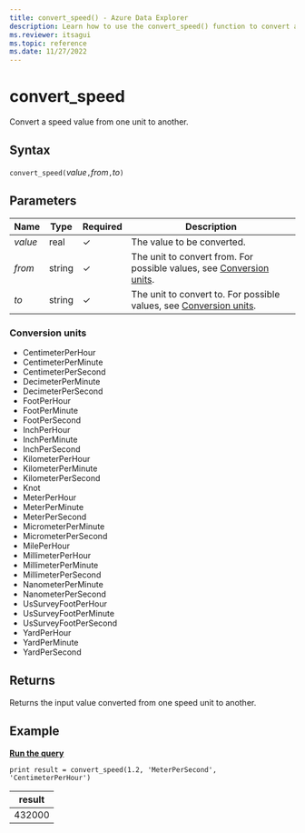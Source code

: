 ```yaml
---
title: convert_speed() - Azure Data Explorer
description: Learn how to use the convert_speed() function to convert a speed input value from one unit to another.
ms.reviewer: itsagui
ms.topic: reference
ms.date: 11/27/2022
---
```

# convert_speed

Convert a speed value from one unit to another.

## Syntax

`convert_speed(`*value*`,`*from*`,`*to*`)`

## Parameters

| Name | Type | Required | Description |
|--|--|--|--|
| *value* | real | &check; | The value to be converted. |
| *from* | string | &check; | The unit to convert from. For possible values, see [Conversion units](#conversion-units).|
| *to* | string | &check; | The unit to convert to. For possible values, see [Conversion units](#conversion-units). |

### Conversion units

* CentimeterPerHour
* CentimeterPerMinute
* CentimeterPerSecond
* DecimeterPerMinute
* DecimeterPerSecond
* FootPerHour
* FootPerMinute
* FootPerSecond
* InchPerHour
* InchPerMinute
* InchPerSecond
* KilometerPerHour
* KilometerPerMinute
* KilometerPerSecond
* Knot
* MeterPerHour
* MeterPerMinute
* MeterPerSecond
* MicrometerPerMinute
* MicrometerPerSecond
* MilePerHour
* MillimeterPerHour
* MillimeterPerMinute
* MillimeterPerSecond
* NanometerPerMinute
* NanometerPerSecond
* UsSurveyFootPerHour
* UsSurveyFootPerMinute
* UsSurveyFootPerSecond
* YardPerHour
* YardPerMinute
* YardPerSecond

## Returns

Returns the input value converted from one speed unit to another.

## Example

[**Run the query**](https://dataexplorer.azure.com/clusters/help/databases/Samples?query=H4sIAAAAAAAAAysoyswrUShKLS7NKVGwVUjOzytLLSqJLy5ITU3RMNQz0lFQ900tSS0KSC0KTgXKpqgDRZxT80oyc6HCHvmlReqaAK/HOJBIAAAA)

```kusto
print result = convert_speed(1.2, 'MeterPerSecond', 'CentimeterPerHour')
```

|result|
|---|
|432000|
